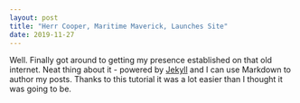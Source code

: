 ```yaml
---
layout: post
title: "Herr Cooper, Maritime Maverick, Launches Site"
date: 2019-11-27
---
```


Well. Finally got around to getting my presence established on that old internet. Neat thing about it - powered by [Jekyll](http://jekyllrb.com) and I can use Markdown to author my posts. Thanks to this tutorial it was a lot easier than I thought it was going to be.

